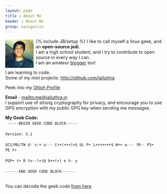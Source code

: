```yaml
---
layout: page
title : About Me
header : About Me
group: navigation
---
```

{% include JB/setup %}
<img src="/img/me.jpg" style="float:left; padding:3px 7px 0px 0px; height:90px; width:90px;"/>
I like to call myself a linux geek, and an **open-source jedi**.  
I am a high school student, and I try to contribute to open source in every way I can.  
I am an amateur [blogger](http://jailuthra.in) too!

I am learning to code.  
Some of my mini projects: <http://github.com/jailuthra>

Peek into my [Ohloh Profile](https://www.ohloh.net/accounts/darkapex)

**Email** - <mailto:me@jailuthra.in>  
I support use of strong cryptography for privacy,
and encourage you to use GPG encryption with my public GPG key when sending me messages. 

**My Geek Code:**  
<code>
-----BEGIN GEEK CODE BLOCK-----    
Version: 3.1  
GCS/MU/TW d- s:+ a--- C++(+++)>$ UL P+ L++>++++$ W++ w--- !M-- PS+ PE Y+  
PGP+ t+ R tv--(+)@ b++(+) e h- y  
------END GEEK CODE BLOCK------  
</code>

You can decode the geek code [from here](http://www.ebb.org/ungeek/)
